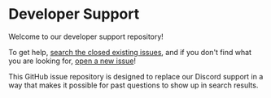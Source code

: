 # Developer Support
Welcome to our developer support repository!

To get help, [search the closed existing issues](https://github.com/axelarnetwork/support/issues?q=is%3Aissue+is%3Aclosed), and if you don't find what you are looking for, [open a new issue](https://github.com/axelarnetwork/support/issues/new)!

This GitHub issue repository is designed to replace our Discord support in a way that makes it possible for past questions to show up in search results.
